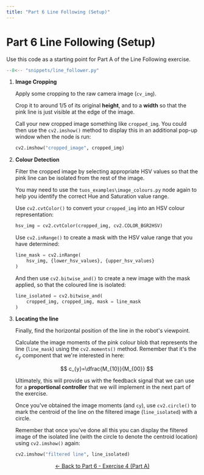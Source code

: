 ```yaml
---
title: "Part 6 Line Following (Setup)"  
---
```


# Part 6 Line Following (Setup)

Use this code as a starting point for Part A of the Line Following exercise.

```py title="line_follower.py"
--8<-- "snippets/line_follower.py"
```

1. **Image Cropping** 

    Apply some cropping to the raw camera image (`cv_img`). 
    
    Crop it to around 1/5 of its original **height**, and to a **width** so that the pink line is just visible at the edge of the image. 

    Call your new cropped image something like `cropped_img`. You could then use the `cv2.imshow()` method to display this in an additional pop-up window when the node is run: 
    
    ```python
    cv2.imshow("cropped_image", cropped_img)
    ``` 

1. **Colour Detection**

    Filter the cropped image by selecting appropriate HSV values so that the pink line can be isolated from the rest of the image.
    
    You may need to use the `tuos_examples\image_colours.py` node again to help you identify the correct Hue and Saturation value range.

    Use `cv2.cvtColor()` to convert your `cropped_img` into an HSV colour representation:

    ```python
    hsv_img = cv2.cvtColor(cropped_img, cv2.COLOR_BGR2HSV)
    ```

    Use `cv2.inRange()` to create a mask with the HSV value range that you have determined:

    ```python
    line_mask = cv2.inRange(
        hsv_img, {lower_hsv_values}, {upper_hsv_values}
    )
    ```
    
    And then use `cv2.bitwise_and()` to create a new image with the mask applied, so that the coloured line is isolated:

    ```python
    line_isolated = cv2.bitwise_and(
        cropped_img, cropped_img, mask = line_mask
    )
    ``` 

1. **Locating the line**

    Finally, find the horizontal position of the line in the robot's viewpoint.
    
    Calculate the image moments of the pink colour blob that represents the line (`line_mask`) using the `cv2.moments()` method. Remember that it's the $c_{y}$ component that we're interested in here:
    
    $$
    c_{y}=\dfrac{M_{10}}{M_{00}}
    $$

    Ultimately, this will provide us with the feedback signal that we can use for a **proportional controller** that we will implement in the next part of the exercise.

    Once you've obtained the image moments (and `cy`), use `cv2.circle()` to mark the centroid of the line on the filtered image (`line_isolated`) with a circle.

    Remember that once you've done all this you can display the filtered image of the isolated line (with the circle to denote the centroid location) using `cv2.imshow()` again:
    
    ```python
    cv2.imshow("filtered line", line_isolated)
    ```

<p align="center">
  <a href="../../part6#ex4a_ret">&#8592; Back to Part 6 - Exercise 4 (Part A)</a>
</p>